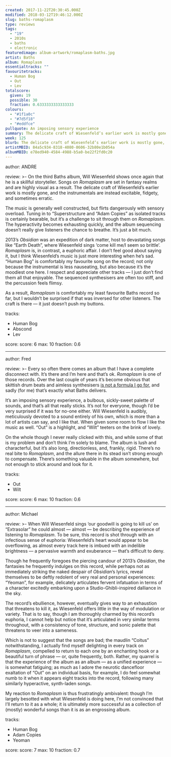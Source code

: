 ```yaml
---
created: 2017-11-22T20:30:45.000Z
modified: 2018-03-12T19:46:12.000Z
slug: baths-romaplasm
type: reviews
tags:
  - "19"
  - 2010s
  - baths
  - electronic
featuredimage: album-artwork/romaplasm-baths.jpg
artist: Baths
album: Romaplasm
essentialtracks: ""
favouritetracks:
  - Human Bog
  - Out
  - Lev
totalscore:
  given: 19
  possible: 30
  fraction: 0.6333333333333333
colours:
  - "#1f1a0c"
  - "#7d5f18"
  - "#eddfce"
pullquote: An imposing sensory experience
summary: The delicate craft of Wiesenfeld’s earlier work is mostly gone, and the instrumentals are instead excitable, fidgety, and sometimes erratic. The music is generally well constructed, but flirts dangerously with sensory overload.
week: 125
blurb: The delicate craft of Wiesenfeld’s earlier work is mostly gone, and the instrumentals are instead excitable, fidgety, and erratic. It's quite the sensory overload.
artistMBID: 84a5c934-8318-4080-8606-32b80e1b054a
albumMBID: e78ed940-4584-4988-b5a0-be22f2fd0c20
---
```

author: ANDRE

review: >-
  On the third Baths album, Will Wiesenfeld shows once again that he is a skillful storyteller. Songs on *Romaplasm* are set in fantasy realms and are highly visual as a result. The delicate craft of Wiesenfeld’s earlier work is mostly gone, and the instrumentals are instead excitable, fidgety, and sometimes erratic. 
  
  The music is generally well constructed, but flirts dangerously with sensory overload. Tuning in to “Superstructure and “Adam Copies” as isolated tracks is certainly bearable, but it’s a challenge to sit through them on *Romaplasm*. The hyperactivity becomes exhausting quickly, and the album sequencing doesn’t really give listeners the chance to breathe. It’s just a bit much.

  2013’s *Obsidian* was an expedition of dark matter, host to devastating songs like “Earth Death”, where Wiesenfeld sings ‘come kill me/I seem so brittle’. *Romaplasm* is, in contrast, a euphoric affair. I don’t feel good about saying it, but I think Wiesenfeld’s music is just more interesting when he’s sad. “Human Bog” is comfortably my favourite song on the record; not only because the instrumental is less nauseating, but also because it’s the moodiest one here. I respect and appreciate other tracks — I just don’t find them all that enjoyable. The sequenced synthesisers are often too stiff, and the percussion feels flimsy. 
  
  As a result, *Romaplasm* is comfortably my least favourite Baths record so far, but I wouldn’t be surprised if that was inversed for other listeners. The craft is there — it just doesn’t push my buttons.

tracks:
  - Human Bog
  - ­­Abscond
  - ­­Lev

score:
  score: 6
  max: 10
  fraction: 0.6

---
author: Fred

review: >-
  Every so often there comes an album that I have a complete disconnect with. It’s there and I’m here and that’s ok. *Romaplasm* is one of those records. Over the last couple of years it’s become obvious that skittish drum beats and aimless synthesisers [is not a formula I go for](/reviews/thom-yorke-the-eraser/), and sadly (for me) that’s exactly what Baths delivers. 
  
  It’s an imposing sensory experience, a bulbous, sickly-sweet palette of sounds, and that’s all that really sticks. It’s not for everyone, though I’d be very surprised if it was for no-one either. Will Wiesenfeld is audibly, meticulously devoted to a sound entirely of his own, which is more than a lot of artists can say, and I like that. When given some room to flow I like the music as well. “Out” is a highlight, and “Wilt” teeters on the brink of lovely. 
  
  On the whole though I never really clicked with this, and while some of that is my problem and don’t think I’m solely to blame. The album is lush and characterful, but it’s also long, directionless, and, frankly, rigid. There’s no real bite to *Romaplasm*, and the allure there in its stead isn’t strong enough to compensate. There’s something valuable in the album somewhere, but not enough to stick around and look for it.

tracks:
  - Out
  - ­­Wilt

score:
  score: 6
  max: 10
  fraction: 0.6

---
author: Michael

review: >-
  When Will Wiesenfeld sings ‘our goodwill is going to kill us’ on “Extrasolar” he could almost — almost — be describing the experience of listening to *Romaplasm*. To be sure, this record is shot through with an infectious sense of euphoria: Wiesenfeld’s heart would appear to be overflowing, as almost every track here is imbued with an indelible brightness — a pervasive warmth and exuberance — that’s difficult to deny. 
  
  Though he frequently foregoes the piercing candour of 2013’s *Obsidian*, the fantasies he frequently indulges on this record, while perhaps not as immediately striking the naked despair of *Obsidian*’s lyrics, reveal themselves to be deftly redolent of very real and personal experiences: “Yeoman”, for example, delicately articulates fervent infatuation in terms of a character excitedly embarking upon a Studio-Ghibli-inspired dalliance in the sky.

  The record’s ebullience, however, eventually gives way to an exhaustion that threatens to kill it, as Wiesenfeld offers little in the way of modulation or variety. That is to say, though I am thoroughly charmed by this record’s euphoria, I cannot help but notice that it’s articulated in very similar terms throughout, with a consistency of tone, structure, and sonic palette that threatens to veer into a sameness. 
  
  Which is not to suggest that the songs are bad; the maudlin “Coitus” notwithstanding, I actually find myself delighting in every track on *Romaplasm*, compelled to return to each one by an enchanting hook or a beautiful turn of phrase — or, quite frequently, both. Rather, my quarrel is that the experience of the album as an album — as a unified experience — is somewhat fatiguing; as much as I adore the neurotic dancefloor exaltation of “Out” on an individual basis, for example, I do feel somewhat numb to it when it appears eight tracks into the record, following many similarly hyperactive, synth-laden songs. 
  
  My reaction to *Romaplasm* is thus frustratingly ambivalent: though I’m largely besotted with what Wiesenfeld is doing here, I’m not convinced that I’ll return to it as a whole; it is ultimately more successful as a collection of (mostly) wonderful songs than it is as an engrossing album.

tracks:
  - Human Bog
  - ­­Adam Copies
  - ­­Yeoman

score:
  score: 7
  max: 10
  fraction: 0.7
